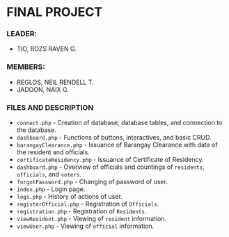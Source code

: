 # FINAL PROJECT

### LEADER:

- TIO, ROZS RAVEN G.

### MEMBERS:

- REGLOS, NEIL RENDELL T.
- JADOON, NAIX G.

### FILES AND DESCRIPTION

- `connect.php` - Creation of database, database tables, and connection to the database.
- `dashboard.php` - Functions of buttons, interactives, and basic CRUD.
- `barangayClearance.php` - Issuance of Barangay Clearance with data of the resident and officials.
- `certificateResidency.php` - Issuance of Certificate of Residency.
- `dashboard.php` - Overview of officials and countings of `residents`, `officials`, and `voters`.
- `forgotPassword.php` - Changing of password of user.
- `index.php` - Login page.
- `logs.php` - History of actions of user.
- `registerOfficial.php` - Registration of `Officials`.
- `registration.php` - Registration of `Residents`.
- `viewResident.php` - Viewing of `resident` information.
- `viewUser.php` - Viewing of `official` information.
